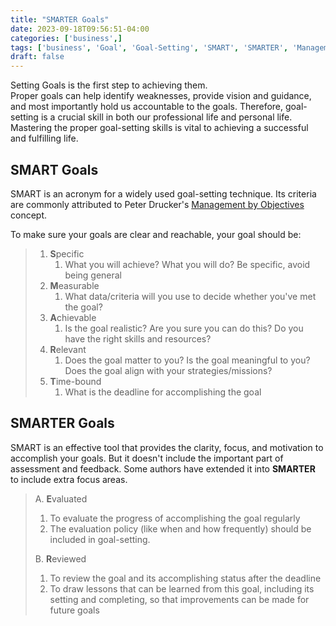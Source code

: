 ```yaml
---
title: "SMARTER Goals"  
date: 2023-09-18T09:56:51-04:00  
categories: ['business',]  
tags: ['business', 'Goal', 'Goal-Setting', 'SMART', 'SMARTER', 'Management', 'goal', 'goal-setting',]  
draft: false
---
```


Setting Goals is the first step to achieving them.  
Proper goals can help identify weaknesses, provide vision and guidance, and most importantly hold us accountable to the goals.
Therefore, goal-setting is a crucial skill in both our professional life and personal life. Mastering the proper goal-setting skills
is vital to achieving a successful and fulfilling life.

## SMART Goals

SMART is an acronym for a widely used goal-setting technique. Its criteria are commonly
attributed to Peter Drucker's [Management by Objectives](https://en.wikipedia.org/wiki/Management_by_objectives) concept.

To make sure your goals are clear and reachable, your goal should be:

> 1. **S**pecific
>    1. What you will achieve?  What you will do?  Be specific, avoid being general
> 2. **M**easurable
>    1. What data/criteria will you use to decide whether you've met the goal?
> 3. **A**chievable
>    1. Is the goal realistic? Are you sure you can do this?  Do you have the right skills and resources?
> 4. **R**elevant
>    1. Does the goal matter to you? Is the goal meaningful to you? Does the goal align with your strategies/missions?
> 5. **T**ime-bound
>    1. What is the deadline for accomplishing the goal

## SMARTER Goals

SMART is an effective tool that provides the clarity, focus, and motivation to accomplish your goals.  But it doesn't include
the important part of assessment and feedback. Some authors have extended it into **SMARTER**  to include extra focus areas.

> A. **E**valuated
>
> 1. To evaluate the progress of accomplishing the goal regularly
> 2. The evaluation policy (like when and how frequently) should be included in goal-setting.
>
> B. **R**eviewed
>
> 1. To review the goal and its accomplishing status after the deadline
> 2. To draw lessons that can be learned from this goal, including its setting and completing, so that improvements can be made for future goals
>